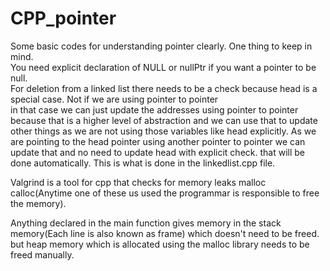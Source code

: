 # CPP_pointer
Some basic codes for understanding pointer clearly.
One thing to keep in mind. <br>
You need explicit declaration of NULL or nullPtr if you want a pointer to be null. <br>
For deletion from a linked list there needs to be a check because head is a special case. Not if we are using pointer to pointer <br>
in that case we can just update the addresses using pointer to pointer because that is a higher level of abstraction and we can use that to update other things as we are not using those variables like head explicitly. As we are pointing to the head pointer using another pointer to pointer we can update that and no need to update head with explicit check. that will be done automatically. This is what is done in the linkedlist.cpp file.  <br>

Valgrind is a tool for cpp that checks for memory leaks malloc calloc(Anytime one of these us used the programmar is responsible to free the memory). <br>

Anything declared in the main function gives memory in the stack memory(Each line is also known as frame) which doesn't need to be freed. but heap memory which is allocated using the malloc library needs to be freed manually.
